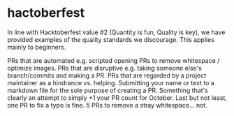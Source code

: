 # hactoberfest
In line with Hacktoberfest value #2 (Quantity is fun, Quality is key), we have provided examples of the quality standards we discourage. This applies mainly to beginners.

PRs that are automated e.g. scripted opening PRs to remove whitespace / optimize images.
PRs that are disruptive e.g. taking someone else's branch/commits and making a PR.
PRs that are regarded by a project maintainer as a hindrance vs. helping.
Submitting your name or text to a markdown file for the sole purpose of creating a PR.
Something that's clearly an attempt to simply +1 your PR count for October.
Last but not least, one PR to fix a typo is fine. 5 PRs to remove a stray whitespace... not.
